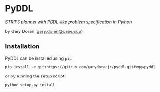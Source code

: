 PyDDL
=====
_STRIPS planner with PDDL-like problem specification in Python_

by Gary Doran (<gary.doran@case.edu>)

Installation
------------
PyDDL can be installed using `pip`:

    pip install -e git+https://github.com/garydoranjr/pyddl.git#egg=pyddl

or by running the setup script:

    python setup.py install
